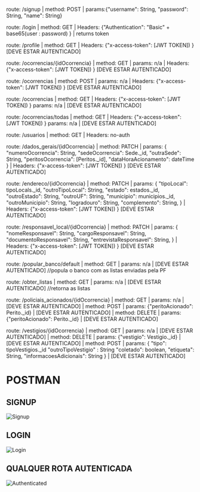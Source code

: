 route: /signup | method: POST | params:{"username": String, "password": String, "name": String}

route: /login | method: GET | Headers: {"Authentication": "Basic" + base65(user : password) } | returns token

route: /profile | method: GET | Headers: {"x-access-token": [JWT TOKEN]) } [DEVE ESTAR AUTENTICADO]

route: /ocorrencias/{idOcorrencia} | method: GET | params: n/a | Headers: {"x-access-token": [JWT TOKEN]) } [DEVE ESTAR AUTENTICADO]

route: /ocorrencias | method: POST | params: n/a | Headers: {"x-access-token": [JWT TOKEN]) } [DEVE ESTAR AUTENTICADO]

route: /ocorrencias | method: GET | Headers: {"x-access-token": [JWT TOKEN]) } params: n/a | [DEVE ESTAR AUTENTICADO]

route: /ocorrencias/todas | method: GET | Headers: {"x-access-token": [JWT TOKEN]) } params: n/a | [DEVE ESTAR AUTENTICADO]

route: /usuarios | method: GET | Headers: no-auth

route: /dados_gerais/{idOcorrencia} | method: PATCH | params: 
{
    "numeroOcorrencia": String, 
    "sedeOcorrencia": Sede._id, 
    "outraSede": String,
    "peritosOcorrencia": [Peritos._id], 
    "dataHoraAcionamento": dateTime
}
| Headers: {"x-access-token": [JWT TOKEN]) } [DEVE ESTAR AUTENTICADO]

route: /endereco/{idOcorrencia} | method: PATCH | params: 
{
    "tipoLocal": tipoLocals._id,
    "outroTipoLocal": String,
    "estado": estados._id,
    "outroEstado": String,
    "outroUF": String,
    "municipio": municipios._id,
    "outroMunicipio": String,
    "logradouro": String,
    "complemento": String,
}
| Headers: {"x-access-token": [JWT TOKEN]) } [DEVE ESTAR AUTENTICADO]

route: /responsavel_local/{idOcorrencia} | method: PATCH | params: 
{
    "nomeResponsavel": String,
    "cargoResponsavel": String,
    "documentoResponsavel": String,
    "entrevistaResponsavel": String,
}
| Headers: {"x-access-token": [JWT TOKEN]) } [DEVE ESTAR AUTENTICADO]

route: /popular_banco/default | method: GET | params: n/a | [DEVE ESTAR AUTENTICADO] //popula o banco com as listas enviadas pela PF

route: /obter_listas | method: GET | params: n/a | [DEVE ESTAR AUTENTICADO] //retorna as listas

route: /policiais_acionados/{idOcorrencia} | method: GET | params: n/a | [DEVE ESTAR AUTENTICADO]
    | method: POST | params: {"peritoAcionado": Perito._id} | [DEVE ESTAR AUTENTICADO]
    | method: DELETE | params: {"peritoAcionado": Perito._id} | [DEVE ESTAR AUTENTICADO]

route: /vestigios/{idOcorrencia} | method: GET | params: n/a | [DEVE ESTAR AUTENTICADO]
    | method: DELETE | params: {"vestigio": Vestigio._id} | [DEVE ESTAR AUTENTICADO]
    | method: POST | params: 
        {
            "tipo": tipoVestigios._id
            "outroTipoVestigio" : String
            "coletado": boolean,
            "etiqueta": String,
            "informacoesAdicionais": String
        }
        | [DEVE ESTAR AUTENTICADO]

# POSTMAN

## SIGNUP

![Signup](http://www.tools.ages.pucrs.br/PoliciaFederal/api/raw/d900c9cfb88bc8f93306168effaa1f5c1a4158ef/docs/signup.gif)


## LOGIN

![Login](http://www.tools.ages.pucrs.br/PoliciaFederal/api/raw/d900c9cfb88bc8f93306168effaa1f5c1a4158ef/docs/login.gif)


## QUALQUER ROTA AUTENTICADA

![Authenticated](http://www.tools.ages.pucrs.br/PoliciaFederal/api/raw/d900c9cfb88bc8f93306168effaa1f5c1a4158ef/docs/autenticated.gif)